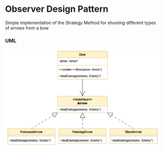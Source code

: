 # Observer Design Pattern

Simple implementation of the Strategy Method for *shooting* different types of arrows from a bow

### UML

![UML Diagram](./UML/uml.png)
